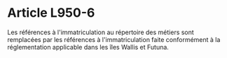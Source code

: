 # Article L950-6

Les références à l'immatriculation au répertoire des métiers sont remplacées par les références à l'immatriculation faite conformément à la réglementation applicable dans les îles Wallis et Futuna.